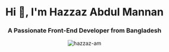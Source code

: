 
<h1 align="center">Hi 👋, I'm Hazzaz Abdul Mannan</h1>
<h3 align="center">A Passionate Front-End Developer from Bangladesh</h3>
<p align="center"> <img src="https://komarev.com/ghpvc/?username=hazzaz-am&label=Profile%20views&color=0e75b6&style=flat" alt="hazzaz-am" /> </p>
